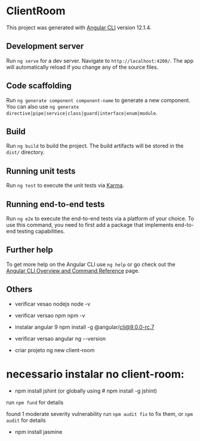 # ClientRoom

This project was generated with [Angular CLI](https://github.com/angular/angular-cli) version 12.1.4.

## Development server

Run `ng serve` for a dev server. Navigate to `http://localhost:4200/`. The app will automatically reload if you change any of the source files.

## Code scaffolding

Run `ng generate component component-name` to generate a new component. You can also use `ng generate directive|pipe|service|class|guard|interface|enum|module`.

## Build

Run `ng build` to build the project. The build artifacts will be stored in the `dist/` directory.

## Running unit tests

Run `ng test` to execute the unit tests via [Karma](https://karma-runner.github.io).

## Running end-to-end tests

Run `ng e2e` to execute the end-to-end tests via a platform of your choice. To use this command, you need to first add a package that implements end-to-end testing capabilities.

## Further help

To get more help on the Angular CLI use `ng help` or go check out the [Angular CLI Overview and Command Reference](https://angular.io/cli) page.

## Others

- verificar vesao nodejs
node -v

- verificar versao npm
npm -v

- instalar angular 9
npm install -g @angular/cli@9.0.0-rc.7

- verificar versao angular
ng --version

- criar projeto
ng new client-room

# necessario instalar no client-room:

- npm install jshint (or globally using  # npm install -g jshint)

run `npm fund` for details

found 1 moderate severity vulnerability
run `npm audit fix` to fix them, or `npm audit` for details

- npm install jasmine

